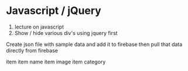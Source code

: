 # Javascript / jQuery

1. lecture on javascript
2. Show / hide various div's using jquery first

Create json file with sample data and add it to firebase then pull that data directly from firebase

item
    item name
    item image
    item category
